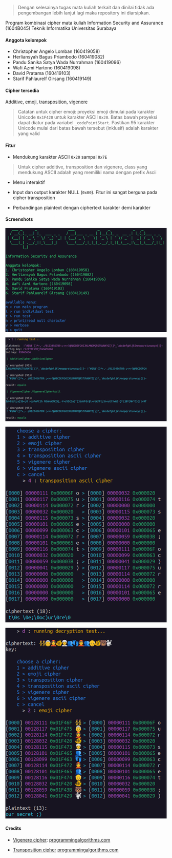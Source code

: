 > Dengan selesainya tugas mata kuliah terkait dan dinilai tidak ada pengembangan lebih lanjut lagi maka repository ini diarsipkan.

Program kombinasi cipher mata kuliah Information Security and Assurance (1604B045) Teknik Informatika Universitas Surabaya

#### Anggota kelompok

- Christopher Angelo Lomban (160419058)
- Herliansyah Bagus Priambodo (160419082)
- Pandu Sanika Satya Wada Nurrahman (160419096)
- Wafi Azmi Hartono (160419098)
- David Pratama (160419103)
- Starif Pahlaurelf Girsang (160419149)

#### Cipher tersedia

[Additive](AdditiveCipher/), [emoji](EmojiCipher/), [transposition](TranspositionCipher/), [vigenere](VigenereCipher/)

> Catatan untuk cipher emoji: proyeksi emoji dimulai pada karakter Unicode `0x1F420` untuk karakter ASCII `0x20`. Batas bawah proyeksi dapat diatur pada variabel `_codePointStart`. Pastikan 95 karakter Unicode mulai dari batas bawah tersebut (inklusif) adalah karakter yang valid

#### Fitur

- Mendukung karakter ASCII `0x20` sampai `0x7E`

> Untuk cipher additive, transposition dan vigenere, class yang mendukung ASCII adalah yang memiliki nama dengan prefix Ascii

- Menu interaktif

- Input dan output karakter NULL (`0x00`). Fitur ini sangat berguna pada cipher transposition

- Perbandingan plaintext dengan ciphertext karakter demi karakter

#### Screenshots

![Menu utama](src/screenshot-menu-utama.png)

![Menu tes semua cipher](src/screenshot-menu-tes-semua-cipher.png)

![Perbandingan karakter](src/screenshot-perbandingan-karakter.png)

![Emoji cipher](src/screenshot-emoji-cipher.png)

#### Credits

- [Vigenere cipher](VigenereCipher/VigenereCipher/VigenereCipher.cs): [programmingalgorithms.com](https://www.programmingalgorithms.com/algorithm/vigenere-cipher)

- [Transposition cipher](TranspositionCipher/TranspositionCipher/TranspositionCipher.cs) [programmingalgorithms.com](https://www.programmingalgorithms.com/algorithm/transposition-cipher)
